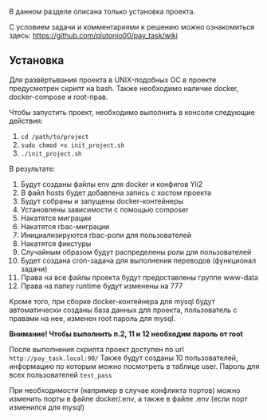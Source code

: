 В данном разделе описана только установка проекта.

С условием задачи и комментариями к решению можно ознакомиться здесь: https://github.com/plutonio00/pay_task/wiki

## Установка

Для развёртывания проекта в UNIX-подобных ОС в проекте предусмотрен скрипт на bash. Также необходимо наличие docker, docker-compose и root-прав.

Чтобы запустить проект, необходимо выполнить в консоли следующие действия:

1. `cd /path/to/project`
2. `sudo chmod +x init_project.sh`
3. `./init_project.sh`

В результате: 
1. Будут созданы файлы env для docker и конфигов Yii2
2. В файл hosts будет добавлена запись с хостом проекта
3. Будут собраны и запущены docker-контейнеры
4. Установлены зависимости с помощью composer
5. Накатятся миграции
6. Накатятся rbac-миграции
7. Инициализируются rbac-роли для пользователей
8. Накатятся фикстуры
9. Случайным образом будут распределены роли для пользователей
10. Будет создана cron-задача для выполнения переводов (функционал задачи)
11. Права на все файлы проекта будут предоставлены группе www-data
12. Права на папку runtime будут изменены на 777

Кроме того, при сборке docker-контейнера для mysql будут автоматически созданы база данных для проекта, пользователь с правами на нее, изменен root пароль для mysql.

**Внимание! Чтобы выполнить п.2, 11 и 12 необходим пароль от root**

После выполнения скрипта проект доступен по url `http://pay_task.local:90/`
Также будут созданы 10 пользователей, информацию по которым можно посмотреть в таблице user.
Пароль для всех пользователей `test_pass`

При необходимости (например в случае конфликта портов) можно изменить порты в файле docker/.env, а также в файле .env (если порт изменился для mysql)